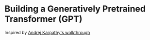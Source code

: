 # Building a Generatively Pretrained Transformer (GPT)

Inspired by [Andrej Karpathy's walkthrough](https://www.youtube.com/watch?v=kCc8FmEb1nY&t)